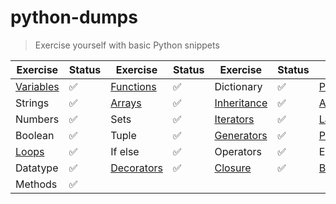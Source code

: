# python-dumps
> Exercise yourself with basic Python snippets

| Exercise       | Status             | Exercise       | Status             | Exercise       | Status             | Exercise       | Status             |
| -------------- | ---------          | -------------- | ---------          | -------------- | ---------          | -------------- | ---------          |
| [Variables](https://github.com/prashanth-sams/python-dumps/tree/master/variables)      | :white_check_mark: | [Functions](https://github.com/prashanth-sams/python-dumps/tree/master/functions)      | :white_check_mark: | Dictionary     | :white_check_mark: | [Pytest](https://github.com/prashanth-sams/python-dumps/tree/master/pytest)         | :white_check_mark: |
| Strings        | :white_check_mark: | [Arrays](https://github.com/prashanth-sams/python-dumps/tree/master/arrays)         | :white_check_mark: | [Inheritance](https://github.com/prashanth-sams/python-dumps/tree/master/inheritance)    | :white_check_mark: | [Abstraction](https://github.com/prashanth-sams/python-dumps/tree/master/abstraction)    | :white_check_mark: |
| Numbers        | :white_check_mark: | Sets           | :white_check_mark: | [Iterators](https://github.com/prashanth-sams/python-dumps/tree/master/iterators)      | :white_check_mark: | [Lambda](https://github.com/prashanth-sams/python-dumps/tree/master/lambda)         | :white_check_mark: |
| Boolean        | :white_check_mark: | Tuple          | :white_check_mark: | [Generators](https://github.com/prashanth-sams/python-dumps/tree/master/yield%20generator)     | :white_check_mark: | [Projects](https://github.com/prashanth-sams/python-dumps/tree/master/projects)       | :white_check_mark: |
| [Loops](https://github.com/prashanth-sams/python-dumps/tree/master/loop)          | :white_check_mark: | If else        | :white_check_mark: | Operators      | :white_check_mark: | Exception      | :white_check_mark: |
| Datatype       | :white_check_mark: | [Decorators](https://github.com/prashanth-sams/python-dumps/tree/master/decorators)     | :white_check_mark: | [Closure](https://github.com/prashanth-sams/python-dumps/tree/master/closure)        | :white_check_mark: | [Built-ins](https://github.com/prashanth-sams/python-dumps/tree/master/builtins)        | :white_check_mark: |
| Methods        | :white_check_mark: |
